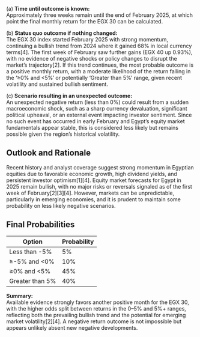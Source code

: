 (a) **Time until outcome is known:**  
Approximately three weeks remain until the end of February 2025, at which point the final monthly return for the EGX 30 can be calculated.

(b) **Status quo outcome if nothing changed:**  
The EGX 30 index started February 2025 with strong momentum, continuing a bullish trend from 2024 where it gained 68% in local currency terms[4]. The first week of February saw further gains (EGX 40 up 0.93%), with no evidence of negative shocks or policy changes to disrupt the market’s trajectory[2]. If this trend continues, the most probable outcome is a positive monthly return, with a moderate likelihood of the return falling in the ‘≥0% and <5%’ or potentially ‘Greater than 5%’ range, given recent volatility and sustained bullish sentiment.

(c) **Scenario resulting in an unexpected outcome:**  
An unexpected negative return (less than 0%) could result from a sudden macroeconomic shock, such as a sharp currency devaluation, significant political upheaval, or an external event impacting investor sentiment. Since no such event has occurred in early February and Egypt’s equity market fundamentals appear stable, this is considered less likely but remains possible given the region’s historical volatility.

## Outlook and Rationale

Recent history and analyst coverage suggest strong momentum in Egyptian equities due to favorable economic growth, high dividend yields, and persistent investor optimism[1][4]. Equity market forecasts for Egypt in 2025 remain bullish, with no major risks or reversals signaled as of the first week of February[2][3][4]. However, markets can be unpredictable, particularly in emerging economies, and it is prudent to maintain some probability on less likely negative scenarios.

## Final Probabilities

Option | Probability
--- | ---
Less than -5% | 5%
≥-5% and <0% | 10%
≥0% and <5% | 45%
Greater than 5% | 40%

**Summary:**  
Available evidence strongly favors another positive month for the EGX 30, with the higher odds split between returns in the 0–5% and 5%+ ranges, reflecting both the prevailing bullish trend and the potential for emerging market volatility[2][4]. A negative return outcome is not impossible but appears unlikely absent new negative developments.